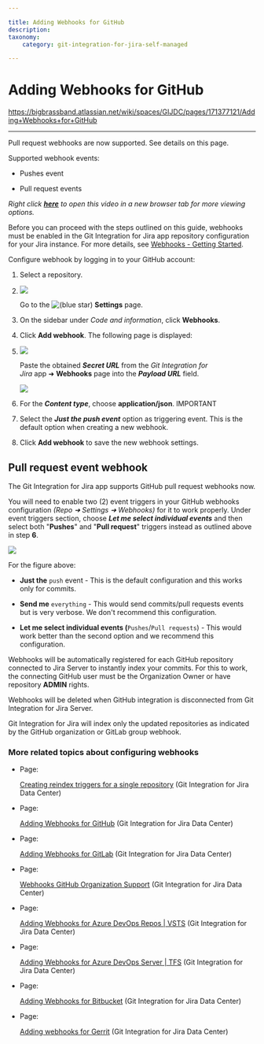 ```yaml
---

title: Adding Webhooks for GitHub
description:
taxonomy:
    category: git-integration-for-jira-self-managed

---
```


# Adding Webhooks for GitHub

<https://bigbrassband.atlassian.net/wiki/spaces/GIJDC/pages/171377121/Adding+Webhooks+for+GitHub>

* * *

Pull request webhooks are now supported. See details on this page.

Supported webhook events:

*   Pushes event
    
*   Pull request events
    

_Right click_ [_**here**_](https://bigbrassband.wistia.com/medias/4fbw471kgh) _to open this video in a new browser tab for more viewing options._  

Before you can proceed with the steps outlined on this guide, webhooks must be enabled in the Git Integration for Jira app repository configuration for your Jira instance. For more details, see [Webhooks - Getting Started](https://bigbrassband.atlassian.net/wiki/spaces/GITSERVER/pages/92013207/Webhooks#Getting-started).

  
Configure webhook by logging in to your GitHub account:

1.  Select a repository.
    
2.  ![](https://bigbrassband.atlassian.net/wiki/download/attachments/171377121/gitserver-webhook-github-add-webhook-steps-2-4(c).png?version=1&modificationDate=1649573919702&cacheVersion=1&api=v2)
    
    Go to the ![(blue star)](/wiki/s/-1639011364/6452/8b4898d3c114827e64ec143b4fa79bb76a6cfa5b/_/images/icons/emoticons/star_blue.png) **Settings** page.
    
3.  On the sidebar under _Code and information_, click **Webhooks**.
    
4.  Click **Add webhook**. The following page is displayed:
    
5.  ![](https://bigbrassband.atlassian.net/wiki/download/attachments/171377121/gitserver-webhook-add-webhook-github-steps.png?version=1&modificationDate=1649573257610&cacheVersion=1&api=v2)
    
    Paste the obtained _**Secret URL**_ from the _Git Integration for Jira_ app ➜ **Webhooks** page into the _**Payload URL**_ field.
    
    ![](https://bigbrassband.atlassian.net/wiki/download/attachments/171377121/jira-server-git-webhooks-loc-pointer-list.png?version=1&modificationDate=1649573257614&cacheVersion=1&api=v2)
6.  For the _**Content type**_, choose **application/json**. IMPORTANT
    
7.  Select the _**Just the push event**_ option as triggering event. This is the default option when creating a new webhook.
    
8.  Click **Add webhook** to save the new webhook settings.
    

## Pull request event webhook

The Git Integration for Jira app supports GitHub pull request webhooks now.

You will need to enable two (2) event triggers in your GitHub webhooks configuration _(Repo ➜ Settings ➜ Webhooks)_ for it to work properly. Under event triggers section, choose _**Let me select individual events**_ and then select both "**Pushes**" and "**Pull request**" triggers instead as outlined above in step **6**.

![](https://bigbrassband.atlassian.net/wiki/download/thumbnails/171377121/github-pull-request-event-trigger-webhook.png?version=2&modificationDate=1649573257621&cacheVersion=1&api=v2&width=676&height=334)

For the figure above:

*   **Just the** `push` event - This is the default configuration and this works only for commits.
    
*   **Send me** `everything` - This would send commits/pull requests events but is very verbose. We don't recommend this configuration.
    
*   **Let me select individual events (**`Pushes`/`Pull requests`) - This would work better than the second option and we recommend this configuration.
    

Webhooks will be automatically registered for each GitHub repository connected to Jira Server to instantly index your commits. For this to work, the connecting GitHub user must be the Organization Owner or have repository **ADMIN** rights.

Webhooks will be deleted when GitHub integration is disconnected from Git Integration for Jira Server.

Git Integration for Jira will index only the updated repositories as indicated by the GitHub organization or GitLab group webhook.

### More related topics about configuring webhooks

*   Page:
    
    [Creating reindex triggers for a single repository](/wiki/spaces/GIJDC/pages/171475191/Creating+reindex+triggers+for+a+single+repository) (Git Integration for Jira Data Center)
    
*   Page:
    
    [Adding Webhooks for GitHub](/wiki/spaces/GIJDC/pages/171377121/Adding+Webhooks+for+GitHub) (Git Integration for Jira Data Center)
    
*   Page:
    
    [Adding Webhooks for GitLab](/wiki/spaces/GIJDC/pages/171213219/Adding+Webhooks+for+GitLab) (Git Integration for Jira Data Center)
    
*   Page:
    
    [Webhooks GitHub Organization Support](/wiki/spaces/GIJDC/pages/171278716/Webhooks+GitHub+Organization+Support) (Git Integration for Jira Data Center)
    
*   Page:
    
    [Adding Webhooks for Azure DevOps Repos | VSTS](/wiki/spaces/GIJDC/pages/171999302/Adding+Webhooks+for+Azure+DevOps+Repos+%7C+VSTS) (Git Integration for Jira Data Center)
    
*   Page:
    
    [Adding Webhooks for Azure DevOps Server | TFS](/wiki/spaces/GIJDC/pages/235274262/Adding+Webhooks+for+Azure+DevOps+Server+%7C+TFS) (Git Integration for Jira Data Center)
    
*   Page:
    
    [Adding Webhooks for Bitbucket](/wiki/spaces/GIJDC/pages/498663799/Adding+Webhooks+for+Bitbucket) (Git Integration for Jira Data Center)
    
*   Page:
    
    [Adding webhooks for Gerrit](/wiki/spaces/GIJDC/pages/1509032414/Adding+webhooks+for+Gerrit) (Git Integration for Jira Data Center)